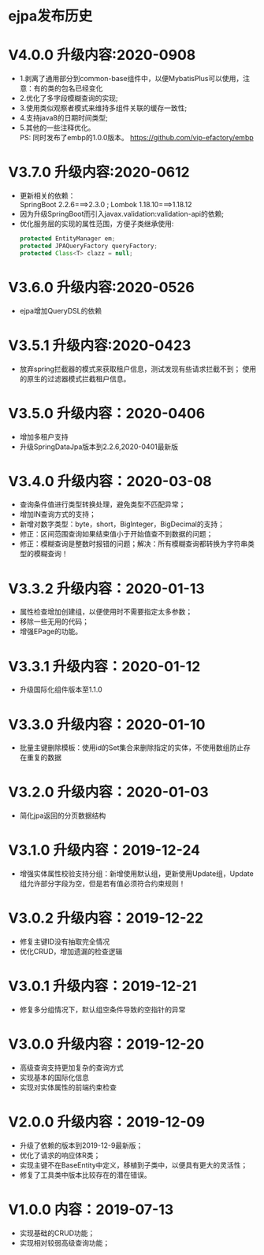 # ejpa发布历史

# V4.0.0 升级内容:2020-0908
- 1.剥离了通用部分到common-base组件中，以便MybatisPlus可以使用，注意：有的类的包名已经变化
- 2.优化了多字段模糊查询的实现;
- 3.使用类似观察者模式来维持多组件关联的缓存一致性;
- 4.支持java8的日期时间类型;
- 5.其他的一些注释优化。  
PS:  同时发布了embp的1.0.0版本。 https://github.com/vip-efactory/embp

# V3.7.0 升级内容:2020-0612
- 更新相关的依赖：  
   SpringBoot 2.2.6===>2.3.0 ;
   Lombok 1.18.10===>1.18.12
- 因为升级SpringBoot而引入javax.validation:validation-api的依赖;
- 优化服务层的实现的属性范围，方便子类继承使用: 
   ```java
   protected EntityManager em;
   protected JPAQueryFactory queryFactory;
   protected Class<T> clazz = null;
   ```
# V3.6.0 升级内容:2020-0526
- ejpa增加QueryDSL的依赖

# V3.5.1 升级内容:2020-0423
- 放弃spring拦截器的模式来获取租户信息，测试发现有些请求拦截不到；
  使用的原生的过滤器模式拦截租户信息。

# V3.5.0 升级内容：2020-0406
- 增加多租户支持
- 升级SpringDataJpa版本到2.2.6,2020-0401最新版

# V3.4.0 升级内容：2020-03-08
- 查询条件值进行类型转换处理，避免类型不匹配异常；
- 增加IN查询方式的支持；
- 新增对数字类型：byte，short，BigInteger，BigDecimal的支持；
- 修正：区间范围查询如果结束值小于开始值查不到数据的问题；
- 修正：模糊查询是整数时报错的问题；解决：所有模糊查询都转换为字符串类型的模糊查询！

# V3.3.2 升级内容：2020-01-13
- 属性检查增加创建组，以便使用时不需要指定太多参数；
- 移除一些无用的代码；
- 增强EPage的功能。

# V3.3.1 升级内容：2020-01-12
- 升级国际化组件版本至1.1.0

# V3.3.0 升级内容：2020-01-10
- 批量主键删除模板：使用id的Set集合来删除指定的实体，不使用数组防止存在重复的数据

# V3.2.0 升级内容：2020-01-03
- 简化jpa返回的分页数据结构

# V3.1.0 升级内容：2019-12-24
- 增强实体属性校验支持分组：新增使用默认组，更新使用Update组，Update组允许部分字段为空，但是若有值必须符合约束规则！

# V3.0.2 升级内容：2019-12-22
- 修复主键ID没有抽取完全情况
- 优化CRUD，增加遗漏的检查逻辑

# V3.0.1 升级内容：2019-12-21
- 修复多分组情况下，默认组空条件导致的空指针的异常

# V3.0.0 升级内容：2019-12-20
- 高级查询支持更加复杂的查询方式
- 实现基本的国际化信息
- 实现对实体属性的前端约束检查

# V2.0.0 升级内容：2019-12-09
- 升级了依赖的版本到2019-12-9最新版；
- 优化了请求的响应体R类；
- 实现主键不在BaseEntity中定义，移植到子类中，以便具有更大的灵活性；
- 修复了工具类中版本比较存在的潜在错误。

# V1.0.0 内容：2019-07-13
- 实现基础的CRUD功能；
- 实现相对较弱高级查询功能；
